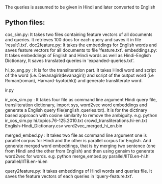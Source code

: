 The queries is assumed to be given in Hindi and later converted to English

Python files:
---------------------------
cos_sim.py: It takes two files containing feature vectors of all documents and queries. It retrieves 100 docs for each query and saves it in file 'result1.txt'.
doc2feature.py: It takes the embeddings for English words and saves feature vectors for all documents to file 'feature.txt'.
embeddings.py: It takes embeddings of English and Hindi words as well as Hindi-English Dictionary, It saves translated queries in 'expanded-queries.txt'. 

hi_to_eng.py : It is for the transliteration part. It takes Hindi word and script of the word (i.e. Devanagiri(devanagiri)) and script of the output word (i.e Roman(roman), Harvard-kyoto(hk)) and generate transliterate word.

ir.py

ir_cos_sim.py : It takes four file as command line argument Hindi query file,  transliteration dictionary, import sys, word2vec word embeddings and generate a English query file(english_queries.txt). It is for the dictinary based approach with cosine similarity to remove the ambiguity.
e.g. python ir_cos_sim.py hi.topics.76-125.2010.txt crowd_transliterations.hi-en.txt English-Hindi_Dictionary.csv word2vec_merged_hi_en.bin


merged_embed.py : It takes two file as command line argument one is parallel corpus for Hindi and the other is parallel corpus for English. And generate merged word embeddings, that is by merging two sentence (one from Hindi and the other from English) and then using gensim to generate word2vec for words.
e.g. python merge_embed.py parallel/IITB.en-hi.hi parallel/IITB.en-hi.en 


query2feature.py: It takes embeddings of Hindi words and queries file. It saves the feature vectors of each queries in 'query-feature.txt'. 
